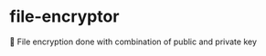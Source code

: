 # file-encryptor
:closed_lock_with_key: File encryption done with combination of public and private key
